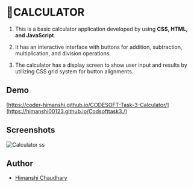 
#  🧮CALCULATOR 

1) This is  a basic calculator application developed by using **CSS, HTML, and JavaScript**.

2) It has an interactive interface with buttons for addition, subtraction, multiplication, and division operations.

3) The calculator has a display screen to show user input and results by utilizing CSS grid system for button alignments.
## Demo

[https://coder-himanshi.github.io/CODESOFT-Task-3-Calculator/](https://himanshi00123.github.io/Codsofttask3./)
## Screenshots

![Calculator ss](https://github.com/coder-himanshi/CODESOFT-Task-3-Calculator/assets/91421022/a5eeb564-e5c0-4bb5-863a-f9b078482727)



## Author

- [Himanshi Chaudhary](https://github.com/Himanshi00123)

